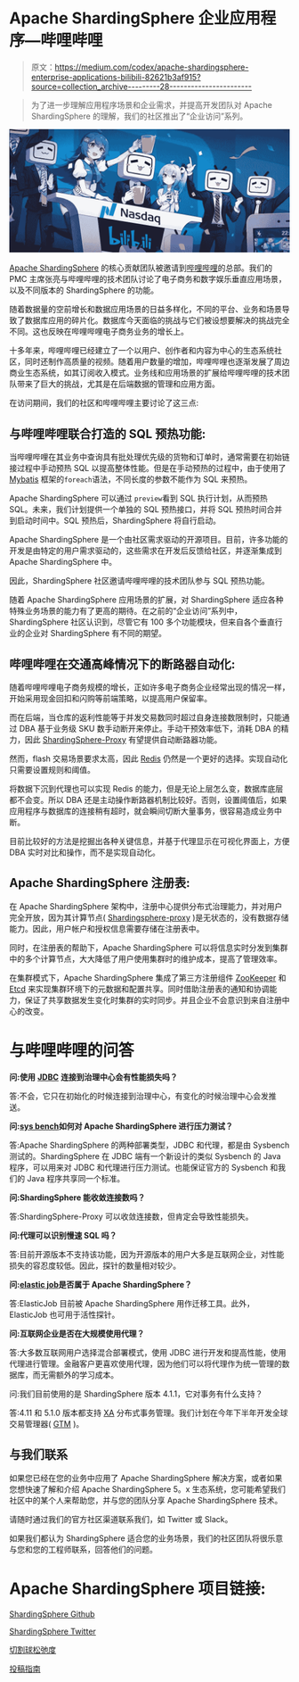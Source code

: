# Apache ShardingSphere 企业应用程序—哔哩哔哩

> 原文：<https://medium.com/codex/apache-shardingsphere-enterprise-applications-bilibili-82621b3af915?source=collection_archive---------28----------------------->

> 为了进一步理解应用程序场景和企业需求，并提高开发团队对 Apache ShardingSphere 的理解，我们的社区推出了“企业访问”系列。

![](img/ee97efcf65ea46b3cfbb86c52503370d.png)

[Apache ShardingSphere](https://shardingsphere.apache.org/) 的核心贡献团队被邀请到[哔哩哔哩](https://www.bilibili.com/)的总部。我们的 PMC 主席张亮与哔哩哔哩的技术团队讨论了电子商务和数字娱乐垂直应用场景，以及不同版本的 ShardingSphere 的功能。

随着数据量的空前增长和数据应用场景的日益多样化，不同的平台、业务和场景导致了数据库应用的碎片化。数据库今天面临的挑战与它们被设想要解决的挑战完全不同。这也反映在哔哩哔哩电子商务业务的增长上。

十多年来，哔哩哔哩已经建立了一个以用户、创作者和内容为中心的生态系统社区，同时还制作高质量的视频。随着用户数量的增加，哔哩哔哩也逐渐发展了周边商业生态系统，如其订阅收入模式。业务线和应用场景的扩展给哔哩哔哩的技术团队带来了巨大的挑战，尤其是在后端数据的管理和应用方面。

在访问期间，我们的社区和哔哩哔哩主要讨论了这三点:

## 与哔哩哔哩联合打造的 SQL 预热功能:

当哔哩哔哩在其业务中查询具有批处理优先级的货物和订单时，通常需要在初始链接过程中手动预热 SQL 以提高整体性能。但是在手动预热的过程中，由于使用了 [Mybatis](https://mybatis.org/mybatis-3/index.html) 框架的`foreach`语法，不同长度的参数不能作为 SQL 来预热。

Apache ShardingSphere 可以通过 `preview`看到 SQL 执行计划，从而预热 SQL。未来，我们计划提供一个单独的 SQL 预热接口，并将 SQL 预热时间合并到启动时间中。SQL 预热后，ShardingSphere 将自行启动。

Apache ShardingSphere 是一个由社区需求驱动的开源项目。目前，许多功能的开发是由特定的用户需求驱动的，这些需求在开发后反馈给社区，并逐渐集成到 Apache ShardingSphere 中。

因此，ShardingSphere 社区邀请哔哩哔哩的技术团队参与 SQL 预热功能。

随着 Apache ShardingSphere 应用场景的扩展，对 ShardingSphere 适应各种特殊业务场景的能力有了更高的期待。在之前的“企业访问”系列中，ShardingSphere 社区认识到，尽管它有 100 多个功能模块，但来自各个垂直行业的企业对 ShardingSphere 有不同的期望。

## 哔哩哔哩在交通高峰情况下的断路器自动化:

随着哔哩哔哩电子商务规模的增长，正如许多电子商务企业经常出现的情况一样，开始采用现金回扣和闪购等前端策略，以提高用户保留率。

而在后端，当仓库的返利性能等于并发交易数同时超过自身连接数限制时，只能通过 DBA 基于业务级 SKU 数手动断开来停止。手动干预效率低下，消耗 DBA 的精力，因此 [ShardingSphere-Proxy](https://shardingsphere.apache.org/document/current/en/quick-start/shardingsphere-proxy-quick-start/) 有望提供自动断路器功能。

然而，flash 交易场景要求太高，因此 [Redis](https://redis.io/) 仍然是一个更好的选择。实现自动化只需要设置规则和阈值。

将数据下沉到代理也可以实现 Redis 的能力，但是无论上层怎么变，数据库底层都不会变。所以 DBA 还是主动操作断路器机制比较好。否则，设置阈值后，如果应用程序与数据库的连接稍有超时，就会瞬间切断大量事务，很容易造成业务中断。

目前比较好的方法是挖掘出各种关键信息，并基于代理显示在可视化界面上，方便 DBA 实时对比和操作，而不是实现自动化。

## Apache ShardingSphere 注册表:

在 Apache ShardingSphere 架构中，注册中心提供分布式治理能力，并对用户完全开放，因为其计算节点( [Shardingsphere-proxy](https://shardingsphere.apache.org/document/current/en/quick-start/shardingsphere-proxy-quick-start/) )是无状态的，没有数据存储能力。因此，用户帐户和授权信息需要存储在注册表中。

同时，在注册表的帮助下，Apache ShardingSphere 可以将信息实时分发到集群中的多个计算节点，大大降低了用户使用集群时的维护成本，提高了管理效率。

在集群模式下，Apache ShardingSphere 集成了第三方注册组件 [ZooKeeper](https://zookeeper.apache.org/) 和 [Etcd](https://etcd.io/) 来实现集群环境下的元数据和配置共享。同时借助注册表的通知和协调能力，保证了共享数据发生变化时集群的实时同步。并且企业不会意识到来自注册中心的改变。

# 与哔哩哔哩的问答

**问:使用** [**JDBC**](https://shardingsphere.apache.org/document/current/en/overview/#shardingsphere-jdbc) **连接到治理中心会有性能损失吗？**

答:不会，它只在初始化的时候连接到治理中心，有变化的时候治理中心会发推送。

**问:**[**sys bench**](https://wiki.gentoo.org/wiki/Sysbench)**如何对 Apache ShardingSphere 进行压力测试？**

答:Apache ShardingSphere 的两种部署类型，JDBC 和代理，都是由 Sysbench 测试的。ShardingSphere 在 JDBC 端有一个新设计的类似 Sysbench 的 Java 程序，可以用来对 JDBC 和代理进行压力测试。也能保证官方的 Sysbench 和我们的 Java 程序共享同一个标准。

**问:ShardingSphere 能收敛连接数吗？**

答:ShardingSphere-Proxy 可以收敛连接数，但肯定会导致性能损失。

**问:代理可以识别慢速 SQL 吗？**

答:目前开源版本不支持该功能，因为开源版本的用户大多是互联网企业，对性能损失的容忍度较低。因此，探针的数量相对较少。

**问:**[**elastic job**](https://shardingsphere.apache.org/elasticjob/)**是否属于 Apache ShardingSphere？**

答:ElasticJob 目前被 Apache ShardingSphere 用作迁移工具。此外，ElasticJob 也可用于活性探针。

**问:互联网企业是否在大规模使用代理？**

答:大多数互联网用户选择混合部署模式，使用 JDBC 进行开发和提高性能，使用代理进行管理。金融客户更喜欢使用代理，因为他们可以将代理作为统一管理的数据库，而无需额外的学习成本。

问:我们目前使用的是 ShardingSphere 版本 4.1.1，它对事务有什么支持？

答:4.11 和 5.1.0 版本都支持 [XA](https://docs.oracle.com/database/121/TTCDV/xa_dtp.htm#TTCDV327) 分布式事务管理。我们计划在今年下半年开发全球交易管理器( [GTM](https://docs.oracle.com/cd/E17276_01/html/programmer_reference/xa_build.html) )。

## 与我们联系

如果您已经在您的业务中应用了 Apache ShardingSphere 解决方案，或者如果您想快速了解和介绍 Apache ShardingSphere 5。x 生态系统，您可能希望我们社区中的某个人来帮助您，并与您的团队分享 Apache ShardingSphere 技术。

请随时通过我们的官方社区渠道联系我们，如 Twitter 或 Slack。

如果我们都认为 ShardingSphere 适合您的业务场景，我们的社区团队将很乐意与您和您的工程师联系，回答他们的问题。

# Apache ShardingSphere 项目链接:

[ShardingSphere Github](https://github.com/apache/shardingsphere/issues?page=1&q=is%3Aopen+is%3Aissue+label%3A%22project%3A+OpenForce+2022%22)

[ShardingSphere Twitter](https://twitter.com/ShardingSphere)

[切割球松弛度](https://join.slack.com/t/apacheshardingsphere/shared_invite/zt-sbdde7ie-SjDqo9~I4rYcR18bq0SYTg)

[投稿指南](https://shardingsphere.apache.org/community/cn/contribute/)